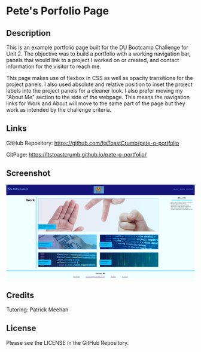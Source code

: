 # Pete's Porfolio Page

## Description

This is an example portfolio page built for the DU Bootcamp Challenge for Unit 2. The objective was to build a portfolio with a working navigation bar, panels that would link to a project I worked on or created, and contact information for the visitor to reach me.

This page makes use of flexbox in CSS as well as opacity transitions for the project panels. I also used absolute and relative position to inset the project labels into the project panels for a cleaner look. I also prefer moving my "About Me" section to the side of the webpage. This means the navigation links for Work and About will move to the same part of the page but they work as intended by the challenge criteria.

## Links

GitHub Repository: https://github.com/ItsToastCrumb/pete-o-portfolio

GitPage: https://itstoastcrumb.github.io/pete-o-portfolio/

## Screenshot

![alt text](assets/Portfolio%20Screenshot.png)

## Credits

Tutoring: Patrick Meehan

## License

Please see the LICENSE in the GitHub Repository.
